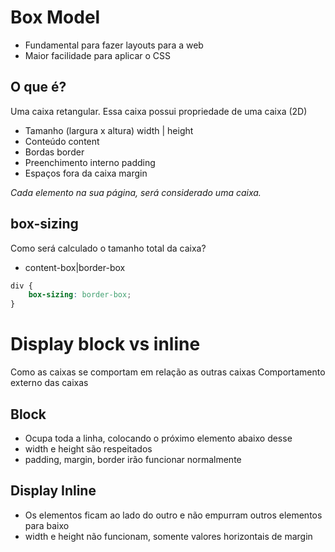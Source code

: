 # Box Model

- Fundamental para fazer layouts para a web
- Maior facilidade para aplicar o CSS

## O que é?

Uma caixa retangular.
Essa caixa possui propriedade de uma caixa (2D)

- Tamanho (largura x altura)    width | height
- Conteúdo                      content
- Bordas                        border
- Preenchimento interno         padding
- Espaços fora da caixa         margin

*Cada elemento na sua página, será considerado uma caixa.*

## box-sizing

Como será calculado o tamanho total da caixa?

- content-box|border-box

```css
div {
    box-sizing: border-box;
}
```
# Display block vs inline

Como as caixas se comportam em relação as outras caixas
Comportamento externo das caixas

## Block 

* Ocupa toda a linha, colocando o próximo elemento abaixo desse
* width e height são respeitados
* padding, margin, border irão funcionar normalmente

## Display Inline

* Os elementos ficam ao lado do outro e não empurram outros elementos para baixo
* width e height não funcionam, somente valores horizontais de margin


